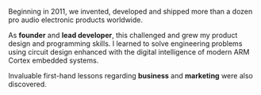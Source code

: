 Beginning in 2011, we invented, developed and shipped more than a dozen pro audio electronic products worldwide.

As **founder** and **lead developer**, this challenged and grew my product design and programming skills. I learned to solve engineering problems using circuit design enhanced with the digital intelligence of modern ARM Cortex embedded systems.

Invaluable first-hand lessons regarding **business** and **marketing** were also discovered.
